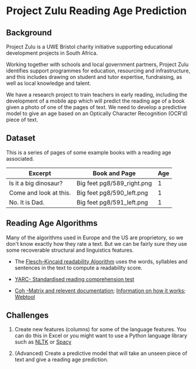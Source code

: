 # Project Zulu Reading Age Prediction

## Background

Project Zulu is a UWE Bristol charity initiative supporting educational development projects in South Africa.

Working together with schools and local government partners, Project Zulu identifies support programmes for education, resourcing and infrastructure, and this includes drawing on student and tutor expertise, fundraising, as well as local knowledge and talent.

We have a research project to train teachers in early reading, including the development of a mobile app which will predict the reading age of a book given a photo of one of the pages of text. We need to develop a predictive model to give an age based on an Optically Character Recognition (OCR'd) piece of text.

## Dataset

This is a series of pages of some example books with a reading age associated.

| Excerpt                | Book and Page              | Age |
|------------------------|----------------------------|-----|
| Is it a big dinosaur?  | Big feet pg8/589_right.png | 1   |
| Come and look at this. | Big feet pg8/590_left.png  | 1   |
| No. It is Dad.         | Big feet pg8/591_left.png  | 1   |


## Reading Age Algorithms

Many of the algorithms used in Europe and the US are proprietory, so we don't know exactly how they rate a text. But we can be fairly sure they use some recoverable structural and linguistics features.

* The [Flesch–Kincaid readability Algorithm](https://en.wikipedia.org/wiki/Flesch%E2%80%93Kincaid_readability_tests) uses the words, syllables and sentences in the text to compute a readability score.

* [YARC- Standardised reading comprehension test](https://www.gl-assessment.co.uk/products/york-assessment-of-reading-for-comprehension-yarc/ )

* [Coh -Matrix and relevent documentation](http://cohmetrix.com/); [Information on how it works](https://www.researchgate.net/publication/8358727_Coh-Metrix_Analysis_of_text_on_cohesion_and_language); [Webtool](http://141.225.61.35/CohMetrix2017/)

## Challenges

1. Create new features (columns) for some of the language features. You can do this in Excel or you might want to use a Python language library such as [NLTK](http://www.nltk.org/) or [Spacy](https://spacy.io/)

2. (Advanced) Create a predictive model that will take an unseen piece of text and give a reading age prediction.